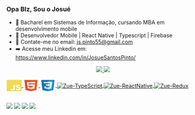### Opa Blz, Sou o Josué



- 🔭 Bacharel em Sistemas de Informação, cursando MBA em desenvolvimento mobile
- 🌱 Desenvolvedor Mobile | React Native | Typescript | Firebase
- 📧 Contate-me no email: js.pinto55@gmail.com
- ➡️ Acesse meu Linkedin em: https://www.linkedin.com/in/JosueSantosPinto/

<div align="center">
  <a href="https://github.com/Josue-Santos-Pinto">
  <img height="180em" src="https://github-readme-stats.vercel.app/api?username=Josue-Santos-Pinto&show_icons=true&theme=dark&include_all_commits=true&count_private=true"/>
  <img height="180em" src="https://github-readme-stats.vercel.app/api/top-langs/?username=Josue-Santos-Pinto&layout=compact&langs_count=7&theme=dark"/>
</div>

<div style="display: inline_block"><br>
  <img align="center" alt="Zue-Js" height="30" width="40" src="https://raw.githubusercontent.com/devicons/devicon/master/icons/javascript/javascript-plain.svg">
  <img align="center" alt="Zue-HTML" height="30" width="40" src="https://raw.githubusercontent.com/devicons/devicon/master/icons/html5/html5-original.svg">
  <img align="center" alt="Zue-CSS" height="30" width="40" src="https://raw.githubusercontent.com/devicons/devicon/master/icons/css3/css3-original.svg">
  <img align="center" alt="Zue-TypeScript" height="30" width="40" src="https://cdn.jsdelivr.net/gh/devicons/devicon/icons/typescript/typescript-original.svg" />
  <img align="center" alt="Zue-ReactNative" height="30" width="40" src="https://cdn.jsdelivr.net/gh/devicons/devicon/icons/react/react-original.svg" />
  <img align="center" alt="Zue-Redux" height="30" width="40" src="https://cdn.jsdelivr.net/gh/devicons/devicon/icons/redux/redux-original.svg" />
    

 
</div>
  
  ##   
  
  <div>
    
  <a href="https://www.instagram.com/josue_zubs/?hl=pt-br" target="_blank"><img src="https://img.shields.io/badge/-Instagram-%23E4405F?style=for-the-badge&logo=instagram&logoColor=white" target="_blank"></a>
  <a href = "mailto:js.pinto55@gmail.com"><img src="https://img.shields.io/badge/-Gmail-%23333?style=for-the-badge&logo=gmail&logoColor=white" target="_blank"></a>
  <a href="https://www.linkedin.com/in/josué-santos-0b7617179/" target="_blank"><img src="https://img.shields.io/badge/-LinkedIn-%230077B5?style=for-the-badge&logo=linkedin&logoColor=white" target="_blank"></a> 
   <a href="https://www.facebook.com/josue.santos.330/" target="_blank"><img src="https://img.shields.io/badge/Facebook-1877F2?style=for-the-badge&logo=facebook&logoColor=white" target="_blank"></a>
 </div>
  
